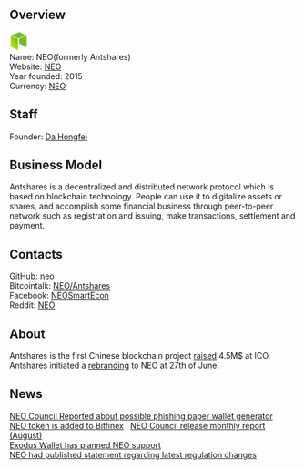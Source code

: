 ## Overview
   ![logo](logo/neo.png)  
   Name: NEO(formerly Antshares)  
   Website: [NEO](https://neo.org)  
   Year founded: 2015  
   Currency: [NEO](https://coinmarketcap.com/currencies/neo/)  
## Staff
   Founder: [Da Hongfei](../people/da_hongfei.md)   
## Business Model
   Antshares is a decentralized and distributed network protocol which is based on blockchain technology. People can use it to digitalize assets or shares, and accomplish some financial business through peer-to-peer network such as registration and issuing, make transactions, settlement and payment.
## Contacts
   GitHub: [neo](https://github.com/neo-project)  
   Bitcointalk: [NEO/Antshares](https://bitcointalk.org/index.php?topic=1571738.0)  
   Facebook: [NEOSmartEcon](https://www.facebook.com/NEOSmartEcon/)  
   Reddit: [NEO](https://www.reddit.com/r/NEO/)  
## About
Antshares is the first Chinese blockchain project [raised](http://www.financemagnates.com/cryptocurrency/innovation/antshares-blockchain-completes-ico-securing-4-5m-and-microsoft-partnership/) 4.5M$ at ICO. Antshares initiated a [rebranding](https://neo.org/ru-RU/Blog/Details/61) to NEO at 27th of June.
## News
[NEO Council Reported about possible phishing paper wallet generator](../news/neo_11-09-17.md)  
[NEO token is added to Bitfinex](../news/neo_08-09-17.md)  
[NEO Council release monthly report (August)](../news/neo2_08-09-17.md)  
[Exodus Wallet has planned NEO support](../news/neo3_08-09-17.md)  
[NEO had published statement regarding latest regulation changes](../news/neo_05-09-17.md)  
